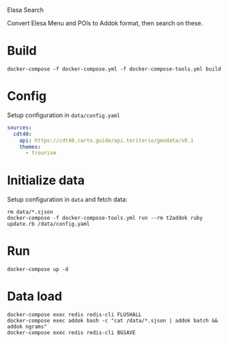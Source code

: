 Elasa Search

Convert Elesa Menu and POIs to Addok format, then search on these.


# Build
```
docker-compose -f docker-compose.yml -f docker-compose-tools.yml build
```

# Config
Setup configuration in `data/config.yaml`
```yaml
sources:
  cdt40:
    api: https://cdt40.carto.guide/api.teritorio/geodata/v0.1
    themes:
      - trourism
```

# Initialize data
Setup configuration in `data` and fetch data:
```
rm data/*.sjson
docker-compose -f docker-compose-tools.yml run --rm t2addok ruby update.rb /data/config.yaml
```

# Run
```
docker-compose up -d
```

# Data load
```
docker-compose exec redis redis-cli FLUSHALL
docker-compose exec addok bash -c "cat /data/*.sjson | addok batch && addok ngrams"
docker-compose exec redis redis-cli BGSAVE
```
